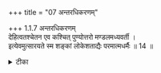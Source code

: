 +++
title = "07 अन्तरधिकरणम्"

+++
1.1.7 अन्तरधिकरणम्  
देहित्वतश्चेतन एव कश्चित् पुण्योत्तरो मण्डलमध्यवर्ती ।  
इत्येवमुत्सारयते स्म शङ्कां लोकेशताद्यैः परमात्मधर्मैः ॥ 14 ॥

<details><summary>टीका</summary>

1.1.7 अन्तरधिकरणम् Since the person who is said to exist in the midst of the solar - orb is said to have a body, there arises the doubt that person must be only an individual soul with supra - normal powers. The author of the Brahma - सूत्र-s has dispelled this doubt by pointing out that that person is Supreme Brahman only in view of references to him as possessing the qualities of the Supreme Being like lordship over the world, etc1. Notes : 1. The import of the छान्दोग्य (I.vi.6) text "now that radiano person who is seen within the solar - orb" - अथ य एषोऽन्तरादित्ये हिरण्मयः पुरुषो दृश्यते । etc., is discussed here. The person that is referred to as being present in the solar - orb is the Supreme Being because the उपनिषद् (छान्द् Up., VIII.i.5) एष आत्माऽपहतपाप्मा विजरः विमृत्युर्विशोको विजिघत्सोऽपिपासः सत्यकामःt सत्यसंकल्पः । later attributes qualities like being the creator of the Universe, etc., the qualities that apply only to the Supreme Being with reference to that person.
</details>

